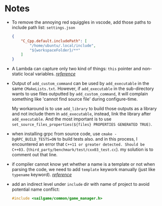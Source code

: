 # Notes

+ To remove the annoying red squiggles in vscode, add those paths to include path list:
    `settings.json`
    ```json
    {
        "C_Cpp.default.includePath": [
            "/home/ubuntu/.local/include",
            "${workspaceFolder}/**"
        ]
    }
    ```

+ A Lambda can capture only two kind of things: `this` pointer and non-static local variables. *[reference](https://stackoverflow.com/questions/12944002/capture-by-value-class-members)*

+ Output of `add_custom_command` can be used by `add_executable` in the same `CMakeLists.txt`. However, if `add_executable` in the sub-directory wants to use files outputted by `add_custom_command`, it will complain something like 'cannot find source file' during configure-time.

  My workaround is to use `add_library` to build those outputs as a library and not include them in `add_executable`, instead, link the library after `add_executable`. And the most important is to use `set_source_files_properties(${files} PROPERTIES GENERATED TRUE)`.

+ when installing grpc from source code, use `cmake -DgRPC_BUILD_TESTS=ON` to build tests also. and in this process, I encountered an error that `C++11 or greater detected. Should be C++03.` (`third_party/benchmark/test/cxx03_test.cc`). my solution is to comment out that line.

+ if compiler cannot know yet whether a name is a template or not when parsing the code, we need to add `template` keywork manually (just like `typename` keyword). *[reference](https://stackoverflow.com/questions/610245/where-and-why-do-i-have-to-put-the-template-and-typename-keywords)*

+ add an indirect level under `include` dir with name of project to avoid potential name conflict:
    ```c++
    #include <sailgame/common/game_manager.h>
    ```